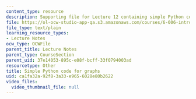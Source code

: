 ```yaml
---
content_type: resource
description: Supporting file for Lecture 12 containing simple Python code for graphs.
file: https://ol-ocw-studio-app-qa.s3.amazonaws.com/courses/6-006-introduction-to-algorithms-spring-2008/ca1fa32a92f83a33e9656028e80b2622_graph.py
file_type: text/plain
learning_resource_types:
- Lecture Notes
ocw_type: OCWFile
parent_title: Lecture Notes
parent_type: CourseSection
parent_uid: 37e14053-895c-e08f-bcff-33f0794003ad
resourcetype: Other
title: Simple Python code for graphs
uid: ca1fa32a-92f8-3a33-e965-6028e80b2622
video_files:
  video_thumbnail_file: null
---
```

